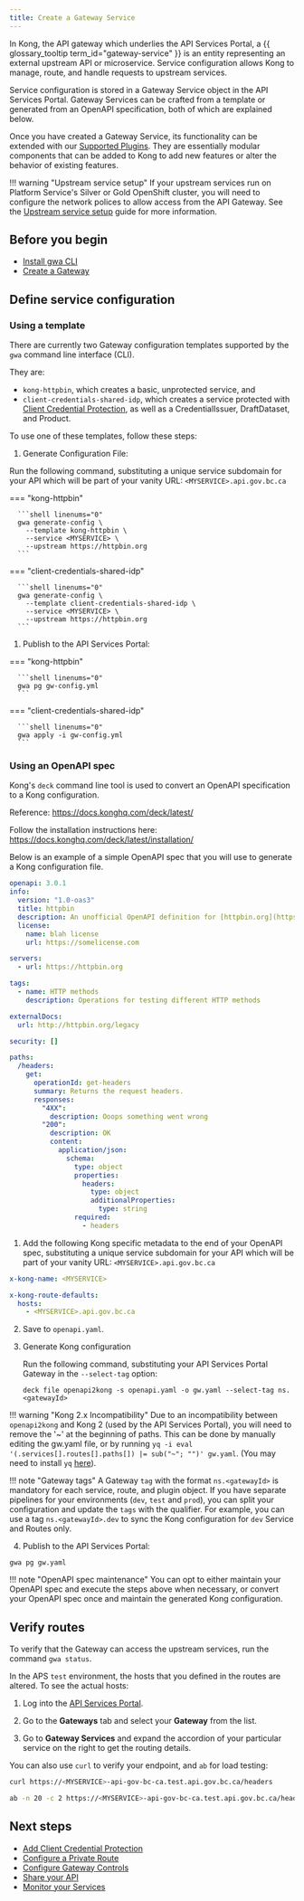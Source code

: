 ```yaml
---
title: Create a Gateway Service
---
```


<!-- overview -->

In Kong, the API gateway which underlies the API Services Portal, a
{{ glossary_tooltip term_id="gateway-service" }} is an entity representing an
external upstream API or microservice. Service configuration allows Kong to
manage, route, and handle requests to upstream services.

Service configuration is stored in a Gateway Service object in the API Services
Portal. Gateway Services can be crafted from a template or generated from an
OpenAPI specification, both of which are explained below.

Once you have created a Gateway Service, its functionality can be extended with
our [Supported Plugins](/reference/plugins/AVAILABLE-PLUGINS.md). They are
essentially modular components that can be added to Kong to add new features or
alter the behavior of existing features.

<!-- ## Declarative Configuration -->
<!-- this could be a good place to add in a general introduction to declarative 
syntax -->

!!! warning "Upstream service setup"
    If your upstream services run on Platform
    Service's Silver or Gold OpenShift cluster, you will need to
    configure the network polices to allow access from the API Gateway.
    See the [Upstream service setup](/how-to/upstream-services.md) guide for
    more information.

## Before you begin

- [Install gwa CLI](/how-to/gwa-install.md)
- [Create a Gateway](/reference/gwa-commands.md#gatewaycreate)

## Define service configuration

### Using a template

There are currently two Gateway configuration templates supported by the `gwa`
command line interface (CLI).

They are:

- `kong-httpbin`, which creates a basic, unprotected service, and
- `client-credentials-shared-idp`, which creates a service protected with
  [Client Credential Protection](/how-to/client-cred-flow.md), as well as a
  CredentialIssuer, DraftDataset, and Product.

To use one of these templates, follow these steps:

1. Generate Configuration File:

  Run the following command, substituting a unique service subdomain for your
  API which will be part of your vanity URL: `<MYSERVICE>.api.gov.bc.ca`

  === "kong-httpbin"

      ```shell linenums="0"
      gwa generate-config \
        --template kong-httpbin \
        --service <MYSERVICE> \
        --upstream https://httpbin.org
      ```

  === "client-credentials-shared-idp"

      ```shell linenums="0"
      gwa generate-config \
        --template client-credentials-shared-idp \
        --service <MYSERVICE> \
        --upstream https://httpbin.org
      ```

1. Publish to the API Services Portal:

  === "kong-httpbin"

      ```shell linenums="0"
      gwa pg gw-config.yml
      ```
  === "client-credentials-shared-idp"

      ```shell linenums="0"
      gwa apply -i gw-config.yml
      ```

### Using an OpenAPI spec

Kong's `deck` command line tool is used to convert an OpenAPI specification to a
Kong configuration.

Reference: <https://docs.konghq.com/deck/latest/>

Follow the installation instructions here: <https://docs.konghq.com/deck/latest/installation/>

Below is an example of a simple OpenAPI spec that you will use to generate a
Kong configuration file.

```yaml
openapi: 3.0.1
info:
  version: "1.0-oas3"
  title: httpbin
  description: An unofficial OpenAPI definition for [httpbin.org](https://httpbin.org).
  license:
    name: blah license
    url: https://somelicense.com

servers:
  - url: https://httpbin.org

tags:
  - name: HTTP methods
    description: Operations for testing different HTTP methods

externalDocs:
  url: http://httpbin.org/legacy

security: []

paths:
  /headers:
    get:
      operationId: get-headers
      summary: Returns the request headers.
      responses:
        "4XX":
          description: Ooops something went wrong
        "200":
          description: OK
          content:
            application/json:
              schema:
                type: object
                properties:
                  headers:
                    type: object
                    additionalProperties:
                      type: string
                required:
                  - headers
```

1. Add the following Kong specific metadata to the end of your OpenAPI spec,
substituting a unique service subdomain for your API which will be part of your
vanity URL: `<MYSERVICE>.api.gov.bc.ca`

  ```yaml
  x-kong-name: <MYSERVICE>

  x-kong-route-defaults:
    hosts:
      - <MYSERVICE>.api.gov.bc.ca
  ```

2. Save to `openapi.yaml`.

3. Generate Kong configuration

    Run the following command, substituting your API Services Portal Gateway in
    the `--select-tag` option:

    ```shell linenums="0"
    deck file openapi2kong -s openapi.yaml -o gw.yaml --select-tag ns.<gatewayId>
    ```

  !!! warning "Kong 2.x Incompatibility"
      Due to an incompatibility between `openapi2kong` and Kong 2 (used by the
      API Services Portal), you will need to remove the '~' at the beginning of
      paths. This can be done by manually editing the gw.yaml file, or by
      running `yq -i eval '(.services[].routes[].paths[]) |= sub("~"; "")' gw.yaml`.
      (You may need to install `yq` [here](https://github.com/mikefarah/yq/#install)).

  !!! note "Gateway tags"
      A Gateway `tag` with the format `ns.<gatewayId>` is mandatory for each
      service, route, and plugin object. If you have separate pipelines for your
      environments (`dev`, `test` and `prod`), you can split your configuration and
      update the `tags` with the qualifier. For example, you can use a tag
      `ns.<gatewayId>.dev` to sync the Kong configuration for `dev` Service and
      Routes only.

4. Publish to the API Services Portal:

  ```shell linenums="0"
  gwa pg gw.yaml
  ```

!!! note "OpenAPI spec maintenance"
    You can opt to either maintain your OpenAPI spec and execute the steps above
    when necessary, or convert your OpenAPI spec once and maintain the generated
    Kong configuration.

## Verify routes

To verify that the Gateway can access the upstream services, run the command
`gwa status`.

In the APS `test` environment, the hosts that you defined in the routes are
altered. To see the actual hosts:

1. Log into the [API Services Portal](https://api-gov-bc-ca.test.api.gov.bc.ca/).

2. Go to the **Gateways** tab and select your **Gateway** from the list.

3. Go to **Gateway Services** and expand the accordion of your particular
   service on the right to get the routing details.

You can also use `curl` to verify your endpoint, and `ab` for load testing:

```bash
curl https://<MYSERVICE>-api-gov-bc-ca.test.api.gov.bc.ca/headers

ab -n 20 -c 2 https://<MYSERVICE>-api-gov-bc-ca.test.api.gov.bc.ca/headers

```

## Next steps

- [Add Client Credential Protection](/how-to/client-cred-flow.md)
- [Configure a Private Route](/how-to/private-route.md)
- [Configure Gateway Controls](/how-to/COMMON-CONFIG.md)
- [Share your API](/how-to/api-discovery.md)
- [Monitor your Services](/how-to/monitoring.md)

